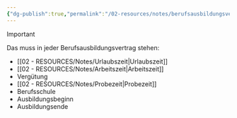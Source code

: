 ```yaml
---
{"dg-publish":true,"permalink":"/02-resources/notes/berufsausbildungsvertrag/","tags":["GFN/prüfungsrelevant","GFN/LF01"],"noteIcon":"","updated":"2024-08-16T18:36:35.355+02:00"}
---
```


> [!important] 
> Das muss in jeder Berufsausbildungsvertrag stehen:
> - [[02 - RESOURCES/Notes/Urlaubszeit\|Urlaubszeit]]
> - [[02 - RESOURCES/Notes/Arbeitszeit\|Arbeitszeit]]
> - Vergütung
> - [[02 - RESOURCES/Notes/Probezeit\|Probezeit]] 
> - Berufsschule
> - Ausbildungsbeginn
> - Ausbildungsende
